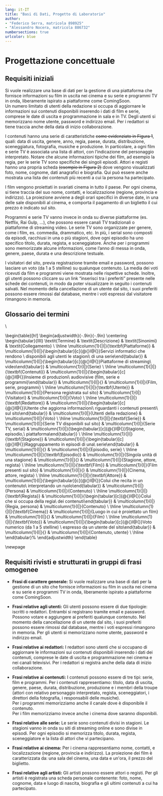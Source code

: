 ```yaml
---
lang: it-IT
title: "Basi di Dati, Progetto di Laboratorio"
author:
- "Federico Serra, matricola 898925"
- "Alessandro Nocera, matricola 886732"
numbersections: true
urlcolor: blue
---
```


<!--
geometry: "left=3cm,right=3cm,top=2cm,bottom=2cm"
for code styling check (anche no, bene il default):
https://learnbyexample.github.io/customizing-pandoc/
-->

# Progettazione concettuale

## Requisiti iniziali

Si vuole realizzare una base di dati per la gestione di una piattaforma che fornisce
informazioni su film in uscita nei cinema e su serie e programmi TV in onda,
liberamente ispirato a piattaforme come ComingSoon.\
Un numero limitato di utenti della redazione si occupa di aggiornare le
informazioni sui contenuti disponibili inserendo i dati di film e serie,
comprese le date di uscita e programmazione in sala e in TV.
Degli utenti si memorizzano nome utente, password e indirizzo email.
Per i redattori si tiene traccia anche della data di inizio collaborazione.

I contenuti hanno una serie di caratteristiche ~~come evidenziato in Figura 1~~,
quali: data di uscita, genere, anno, regia, paese, durata, distribuzione,
sceneggiatura, fotografia, musiche e produzione.
In particolare, a ogni film e serie TV è associata una lista di attori, con
l’indicazione del personaggio interpretato.
Notare che alcune informazioni
tipiche dei film, ad esempio la regia, per le serie TV sono specifiche
dei singoli episodi.
Attori e registi hanno una propria scheda ~~(esempio in Figura 2)~~ dove vengono
visualizzati foto, nome, cognome, dati anagrafici e biografia.
Qui può essere anche mostrata una lista dei contenuti più
recenti a cui la persona ha partecipato.

I film vengono proiettati in svariati cinema in tutto il paese.
Per ogni cinema, si tiene traccia del suo nome, contatti, e localizzazione
(regione, provincia e indirizzo). La proiezione avviene a degli orari specifici
in diverse date, in una delle sale disponibili al cinema, e
comporta il pagamento di un biglietto il cui prezzo è indicato sul sito.

Programmi e serie TV vanno invece in onda su diverse piattaforme
(es. Netflix, Rai Gulp, …), che possono essere canali TV tradizionali o
piattaforme di streaming video. Le serie TV sono organizzate per genere,
come i film, es. commedia, drammatico, etc. In più, i serial
sono composti da episodi, racchiusi in una o più stagioni, dove ogni episodio ha
uno specifico titolo, durata, regista, e sceneggiatore. Anche per i programmi
sono memorizzate alcune informazioni, come l’anno di messa in onda, genere,
paese, durata e una descrizione testuale.

I visitatori del sito, previa registrazione tramite email e password, possono
lasciare un voto (da 1 a 5 stelline) su qualunque contenuto. La media dei voti
ricevuti da film e programmi viene mostrata nelle rispettive schede. Inoltre,
gli utenti possono cliccare su un link “inserisci tra i preferiti” presente
nelle schede dei contenuti, in modo da poter visualizzare in seguito i
contenuti salvati. Nel momento della cancellazione di un utente dal sito,
i suoi preferiti possono essere rimossi dal database, mentre i voti espressi
dal visitatore rimangono in memoria.

## Glossario dei termini

\
<!--
\begin{table}[h!]
\begin{adjustwidth}{-.9in}{-.9in}  
\centering
\begin{tabular}{llll}
\textit{Termine}                           & \textit{Descrizione}                                                                                                                                              & \textit{Sinonimi}                                                                                                     & \textit{Collegamento}                                                                           \\ \hline
\multicolumn{1}{|l|}{\textbf{Piattaforme}} & \multicolumn{1}{l|}{\begin{tabular}[c]{@{}l@{}}Servizi che rendono disponibili\\ agli utenti i contenuti. Possono\\ essere televisivi o informatici\end{tabular}} & \multicolumn{1}{l|}{\begin{tabular}[c]{@{}l@{}}canali TV tradizionali,\\ piattaforme di streaming video\end{tabular}} & \multicolumn{1}{l|}{Serie}                                                          \\ \hline
\multicolumn{1}{|l|}{\textbf{Contenuti}}   & \multicolumn{1}{l|}{\begin{tabular}[c]{@{}l@{}}Insieme di produzioni\\ audiovisive (film e serie)\end{tabular}}                                                   & \multicolumn{1}{l|}{programmi TV, serie, film}                                                                        & \multicolumn{1}{l|}{Film, serie}                                                                \\ \hline
\multicolumn{1}{|l|}{\textbf{Utenti}}      & \multicolumn{1}{l|}{Persona che usufruisce del sito}                                                                                                              & \multicolumn{1}{l|}{visitatore, visitatori}                                                                           & \multicolumn{1}{l|}{}                                                                           \\ \hline
\multicolumn{1}{|l|}{\textbf{Iscritti}}    & \multicolumn{1}{l|}{\begin{tabular}[c]{@{}l@{}}Persona registrata sul sito.\\ Può votare\end{tabular}}                                                   & \multicolumn{1}{l|}{}                                                                                                 & \multicolumn{1}{l|}{Voto}                                                                       \\ \hline
\multicolumn{1}{|l|}{\textbf{Redattori}}   & \multicolumn{1}{l|}{\begin{tabular}[c]{@{}l@{}}Persona che aggiorna informazioni\\ riguardanti i contenuti e la relativa\\ distribuzione\end{tabular}}            & \multicolumn{1}{l|}{utenti della redazione}                                                                           & \multicolumn{1}{l|}{}                                                                           \\ \hline
\multicolumn{1}{|l|}{\textbf{Serie}}       & \multicolumn{1}{l|}{Serie TV disponibili sul sito}                                                                                                       & \multicolumn{1}{l|}{\begin{tabular}[c]{@{}l@{}}serie TV, programmi TV, \\ programmi, serial\end{tabular}}             & \multicolumn{1}{l|}{\begin{tabular}[c]{@{}l@{}}Stagione, episodio,\\ piattaforma\end{tabular}}  \\ \hline
\multicolumn{1}{|l|}{\textbf{Stagione}}    & \multicolumn{1}{l|}{\begin{tabular}[c]{@{}l@{}}Raggruppamento di episodi di una\\ serie\end{tabular}}                                                             & \multicolumn{1}{l|}{}                                                                                                 & \multicolumn{1}{l|}{Episodio, serie}                                                            \\ \hline
\multicolumn{1}{|l|}{\textbf{Episodi}}     & \multicolumn{1}{l|}{\begin{tabular}[c]{@{}l@{}}Singola unità di una stagione, \\ e quindi di una serie\end{tabular}}                                              & \multicolumn{1}{l|}{}                                                                                                 & \multicolumn{1}{l|}{\begin{tabular}[c]{@{}l@{}}Stagione, serie, attore,\\ regista\end{tabular}} \\ \hline
\multicolumn{1}{|l|}{\textbf{Film}}        & \multicolumn{1}{l|}{Film presenti sul sito}                                                                                                              & \multicolumn{1}{l|}{}                                                                                                 & \multicolumn{1}{l|}{Cinema, attore, regista}                                                    \\ \hline
\multicolumn{1}{|l|}{\textbf{Troupe}}      & \multicolumn{1}{l|}{\begin{tabular}[c]{@{}l@{}}Insieme di collaboratori che \\ partecipano alla realizzazione\\  di contenuti\end{tabular}}                       & \multicolumn{1}{l|}{}                                                                                                 & \multicolumn{1}{l|}{Attori, registi}                                                            \\ \hline
\multicolumn{1}{|l|}{\textbf{Attori}}      & \multicolumn{1}{l|}{\begin{tabular}[c]{@{}l@{}}Colui che recita in un contenuto\end{tabular}}                                                          & \multicolumn{1}{l|}{persona}                                                                                          & \multicolumn{1}{l|}{Film, serie}                                                                \\ \hline
\multicolumn{1}{|l|}{\textbf{Registi}}     & \multicolumn{1}{l|}{\begin{tabular}[c]{@{}l@{}}Colui che si occupa della regia\\ dei contenuti\end{tabular}}                                                      & \multicolumn{1}{l|}{regia, persona}                                                                                   & \multicolumn{1}{l|}{Film, serie}                                                                \\ \hline
\multicolumn{1}{|l|}{\textbf{Cinema}}      & \multicolumn{1}{l|}{\begin{tabular}[c]{@{}l@{}}Luogo in cui vengono riprodotti\\ i film\end{tabular}}                                                             & \multicolumn{1}{l|}{}                                                                                                 & \multicolumn{1}{l|}{Film}                                                                       \\ \hline
\multicolumn{1}{|l|}{\textbf{Voto}}        & \multicolumn{1}{l|}{\begin{tabular}[c]{@{}l@{}}Voto numerico (da 1 a 5) espresso\\ da un iscritto del sito\end{tabular}}                                   & \multicolumn{1}{l|}{}                                                                                                 & \multicolumn{1}{l|}{Contenuto, utente}                                                          \\ \hline
\end{tabular}
\end{adjustwidth}
\end{table}
-->

\begin{table}[h!]
\begin{adjustwidth}{-.9in}{-.9in}
\centering
\begin{tabular}{llll}
\textit{Termine}                           & \textit{Descrizione}                                                                                                                               & \textit{Sinonimi}                                   & \textit{Collegamento}                                                                          \\ \hline
\multicolumn{1}{|l|}{\textbf{Piattaforme}} & \multicolumn{1}{l|}{\begin{tabular}[c]{@{}l@{}}Servizi informatici che rendono \\ disponibili agli utenti le stagioni\\ di una serie\end{tabular}} & \multicolumn{1}{l|}{\begin{tabular}[c]{@{}l@{}}Piattaforme di streaming\\ video\end{tabular}} & \multicolumn{1}{l|}{Serie}                                                                     \\ \hline
\multicolumn{1}{|l|}{\textbf{Contenuti}}   & \multicolumn{1}{l|}{\begin{tabular}[c]{@{}l@{}}Insieme di produzioni\\ audiovisive (film, serie e programmi)\end{tabular}}                         & \multicolumn{1}{l|}{}                                                                         & \multicolumn{1}{l|}{Film, serie, programmi}                                                    \\ \hline
\multicolumn{1}{|l|}{\textbf{Utente}}    & \multicolumn{1}{l|}{Persona registrata sul sito}                                                                                                   & \multicolumn{1}{l|}{Visitatori}                                                               & \multicolumn{1}{l|}{Voto}                                                                      \\ \hline
\multicolumn{1}{|l|}{\textbf{Redattore}}   & \multicolumn{1}{l|}{\begin{tabular}[c]{@{}l@{}}Utente che aggiorna informazioni\\ riguardanti i contenuti presenti\\ sul sito\end{tabular}}       & \multicolumn{1}{l|}{Utenti della redazione}                                                   & \multicolumn{1}{l|}{Voto}                                                                      \\ \hline
\multicolumn{1}{|l|}{\textbf{Serie}}       & \multicolumn{1}{l|}{Serie TV disponibili sul sito}                                                                                                 & \multicolumn{1}{l|}{Serie TV, serial}                                                         & \multicolumn{1}{l|}{\begin{tabular}[c]{@{}l@{}}Stagione, episodio,\\ piattaforma\end{tabular}} \\ \hline
\multicolumn{1}{|l|}{\textbf{Stagione}}    & \multicolumn{1}{l|}{\begin{tabular}[c]{@{}l@{}}Raggruppamento in episodi di una\\ serie\end{tabular}}                                              & \multicolumn{1}{l|}{}                                                                         & \multicolumn{1}{l|}{Episodio, serie}                                                           \\ \hline
\multicolumn{1}{|l|}{\textbf{Episodio}}    & \multicolumn{1}{l|}{Singola unità di una stagione}                                                                                                 & \multicolumn{1}{l|}{}                                                                         & \multicolumn{1}{l|}{Stagione, attore, regista}                                                 \\ \hline
\multicolumn{1}{|l|}{\textbf{Film}}        & \multicolumn{1}{l|}{Film presenti sul sito}                                                                                               & \multicolumn{1}{l|}{}                                                                         & \multicolumn{1}{l|}{Cinema, attore, regista}                                                   \\ \hline
\multicolumn{1}{|l|}{\textbf{Attore}}      & \multicolumn{1}{l|}{\begin{tabular}[c]{@{}l@{}}Colui che recita in un contenuto\\ interpretando un ruolo\end{tabular}}                             & \multicolumn{1}{l|}{Persona}                                                                  & \multicolumn{1}{l|}{Contenuto}                                                                 \\ \hline
\multicolumn{1}{|l|}{\textbf{Regista}}     & \multicolumn{1}{l|}{\begin{tabular}[c]{@{}l@{}}Colui che si occupa della regia\\ dei contenuti\end{tabular}}                                       & \multicolumn{1}{l|}{Regia, persona}                                                           & \multicolumn{1}{l|}{Contenuto}                                                                 \\ \hline
\multicolumn{1}{|l|}{\textbf{Cinema}}      & \multicolumn{1}{l|}{Luogo in cui è proiettato un film}                                                                                             & \multicolumn{1}{l|}{}                                                                         & \multicolumn{1}{l|}{Film}                                                                      \\ \hline
\multicolumn{1}{|l|}{\textbf{Voto}}        & \multicolumn{1}{l|}{\begin{tabular}[c]{@{}l@{}}Voto numerico (da 1 a 5 stelline) \\ espresso da un utente del sito\end{tabular}}                   & \multicolumn{1}{l|}{}                                                                         & \multicolumn{1}{l|}{Contenuto, utente}                                                         \\ \hline
\end{tabular}%
\end{adjustwidth}
\end{table}

\newpage

## Requisiti rivisti e strutturati in gruppi di frasi omogenee

* **Frasi di carattere generale:** Si vuole realizzare una base di dati per la gestione di un sito che fornisce
informazioni su film in uscita nei cinema e su serie e programmi TV in onda,
liberamente ispirato a piattaforme come ComingSoon.

* **Frasi relative agli utenti:** Gli utenti possono essere di due tipologie: iscritti o redattori.
Entrambi si registrano tramite email e password. Possono votare e aggiungere ai preferiti qualunque contenuto.
Nel momento della cancellazione di un utente dal sito, i suoi preferiti possono essere rimossi dal database,
mentre i voti espressi rimangono in memoria.
Per gli utenti si memorizzano nome utente, password e indirizzo email.

* **Frasi relative ai redattori:** I redattori sono utenti che si occupano di aggiornare le
informazioni sui contenuti disponibili inserendo i dati dei contenuti,
comprese le date di uscita e programmazione nei cinema e nei canali televisivi.
Per i redattori si registra anche della data di inizio collaborazione.

* **Frasi relative ai contenuti:** I contenuti possono essere di tre tipi: serie, film e programmi.
Per i contenuti rappresentiamo: titolo, data di uscita,
genere, paese, durata, distribuzione, produzione e i membri della troupe
(attori con relativo personaggio interpretato, regista, sceneggiatori, i direttori
della fotografia, i responsabili delle musiche).\
Per i programmi memorizziamo anche il canale dove è disponibile il contenuto. \
Per i film memorizziamo invece anche i cinema dove saranno disponibili.

* **Frasi relative alle serie:** Le serie sono contenuti divisi in stagioni.
Le stagioni vanno in onda su siti di streaming online e sono divise in
episodi. Per ogni episodio si memorizza titolo, durata, regista, sceneggiatore e la lista di attori
che vi partecipano.

* **Frasi relative ai cinema:** Per i cinema rappresentiamo nome, contatti, e
localizzazione (regione, provincia e indirizzo). La proiezione dei film è caratterizzata
da: una sala del cinema, una data e un'ora, il prezzo del biglietto.

* **Frasi relative agli artisti:** Gli artisti possono essere
attori o registi. Per gli artisti è registrata una scheda personale contenente:
foto, nome, cognome, data e luogo di nascita, biografia e gli ultimi contenuti
a cui ha partecipato.
